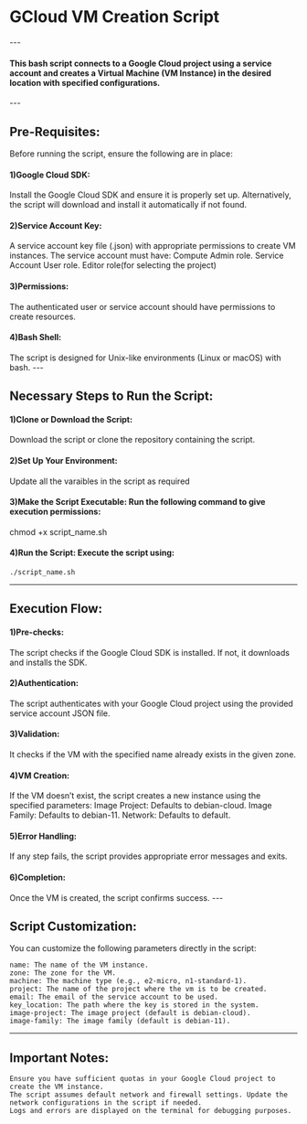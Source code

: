 <h1> GCloud VM Creation Script </h1>
---

<h4>This bash script connects to a Google Cloud project using a service account and creates a Virtual Machine (VM Instance) in the desired location with specified configurations.</h4>
---

<h2>Pre-Requisites:</h2>

Before running the script, ensure the following are in place:

<h4> 1)Google Cloud SDK: </h4>
        Install the Google Cloud SDK and ensure it is properly set up.
        Alternatively, the script will download and install it automatically if not found.

<h4> 2)Service Account Key: </h4>
        A service account key file (.json) with appropriate permissions to create VM instances.
        The service account must have:
            Compute Admin role.
            Service Account User role.
            Editor role(for selecting the project)

<h4> 3)Permissions: </h4>
        The authenticated user or service account should have permissions to create resources.

<h4> 4)Bash Shell: </h4>
        The script is designed for Unix-like environments (Linux or macOS) with bash.
---

<h2> Necessary Steps to Run the Script: </h2>

<h4> 1)Clone or Download the Script: </h4>
        Download the script or clone the repository containing the script.

<h4> 2)Set Up Your Environment: </h4>
        Update all the varaibles in the script as required

<h4> 3)Make the Script Executable: Run the following command to give execution permissions: </h4>

chmod +x script_name.sh

<h4> 4)Run the Script: Execute the script using: </h4>

    ./script_name.sh
---

<h2> Execution Flow: </h2>

<h4> 1)Pre-checks: </h4>
        The script checks if the Google Cloud SDK is installed. If not, it downloads and installs the SDK.

<h4> 2)Authentication: </h4>
        The script authenticates with your Google Cloud project using the provided service account JSON file.

<h4> 3)Validation: </h4>
        It checks if the VM with the specified name already exists in the given zone.

<h4> 4)VM Creation: </h4>
        If the VM doesn’t exist, the script creates a new instance using the specified parameters:
            Image Project: Defaults to debian-cloud.
            Image Family: Defaults to debian-11.
            Network: Defaults to default.

<h4> 5)Error Handling:  </h4>
        If any step fails, the script provides appropriate error messages and exits.

<h4> 6)Completion:  </h4>
        Once the VM is created, the script confirms success.
---

<h2> Script Customization: </h2>

You can customize the following parameters directly in the script:

    name: The name of the VM instance.
    zone: The zone for the VM.
    machine: The machine type (e.g., e2-micro, n1-standard-1).
    project: The name of the project where the vm is to be created.
    email: The email of the service account to be used.
    key_location: The path where the key is stored in the system.
    image-project: The image project (default is debian-cloud).
    image-family: The image family (default is debian-11).
---

<h2> Important Notes: </h2>

    Ensure you have sufficient quotas in your Google Cloud project to create the VM instance.
    The script assumes default network and firewall settings. Update the network configurations in the script if needed.
    Logs and errors are displayed on the terminal for debugging purposes.

